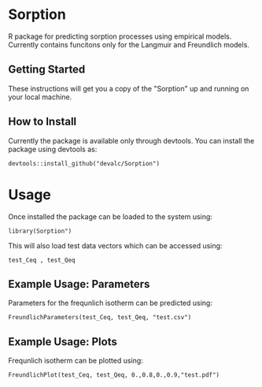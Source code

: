 # Sorption

R package for predicting sorption processes using empirical models. Currently 
contains funcitons only for the Langmuir and Freundlich models.         

## Getting Started

These instructions will get you a copy of the "Sorption" up and running on your 
local machine.

## How to Install

Currently the package is available only through devtools. You can install the 
package using devtools as:

```{r}
devtools::install_github("devalc/Sorption")
```
# Usage

Once installed the package can be loaded to the system using:
```{r}
library(Sorption")
```
This will also load test data vectors which can be accessed using:

```{r}
test_Ceq , test_Qeq 
```

## Example Usage: Parameters

Parameters for the frequnlich isotherm can be predicted using:
```{r}
FreundlichParameters(test_Ceq, test_Qeq, "test.csv")
```
## Example Usage: Plots

Frequnlich isotherm can be plotted using:
```{r}
FreundlichPlot(test_Ceq, test_Qeq, 0.,0.8,0.,0.9,"test.pdf")
```
